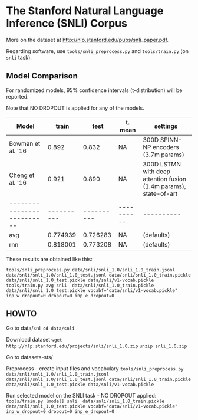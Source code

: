 The Stanford Natural Language Inference (SNLI) Corpus
=====================================================


More on the dataset at http://nlp.stanford.edu/pubs/snli_paper.pdf.

Regarding software, use ``tools/snli_preprocess.py`` and ``tools/train.py``
(on ``snli`` task).

Model Comparison
----------------

For randomized models, 95% confidence intervals (t-distribution) will be reported.

Note that NO DROPOUT is applied for any of the models.

| Model                    | train    | test     | t. mean  | settings
|--------------------------|----------|----------|----------|----------
| Bowman et al. '16        | 0.892    |  0.832   | NA       | 300D SPINN-NP encoders (3.7m params)
| Cheng et al. '16         | 0.921    |  0.890   | NA       | 300D LSTMN with deep attention fusion (1.4m params), state-of-art
|--------------------------|----------|----------|----------|----------
| avg                      | 0.774939 | 0.726283 | NA       | (defaults)
| rnn                      | 0.818001 | 0.773208 | NA       | (defaults)


These results are obtained like this:

   ``tools/snli_preprocess.py data/snli/snli_1.0/snli_1.0_train.jsonl data/snli/snli_1.0/snli_1.0_test.jsonl data/snli/snli_1.0_train.pickle data/snli/snli_1.0_test.pickle data/snli/v1-vocab.pickle``
   ``tools/train.py avg snli  data/snli/snli_1.0_train.pickle data/snli/snli_1.0_test.pickle vocabf="data/snli/v1-vocab.pickle" inp_w_dropout=0 dropout=0 inp_e_dropout=0``

HOWTO
-----

Go to data/snli
    ``cd data/snli``

Download dataset
    ``wget http://nlp.stanford.edu/projects/snli/snli_1.0.zip``
    ``unzip snli_1.0.zip``

Go to datasets-sts/

Preprocess - create input files and vocabulary
    ``tools/snli_preprocess.py data/snli/snli_1.0/snli_1.0_train.jsonl data/snli/snli_1.0/snli_1.0_test.jsonl data/snli/snli_1.0_train.pickle data/snli/snli_1.0_test.pickle data/snli/v1-vocab.pickle``

Run selected model on the SNLI task - NO DROPOUT applied:
    ``tools/train.py [model] snli  data/snli/snli_1.0_train.pickle data/snli/snli_1.0_test.pickle vocabf="data/snli/v1-vocab.pickle" inp_w_dropout=0 dropout=0 inp_e_dropout=0``

